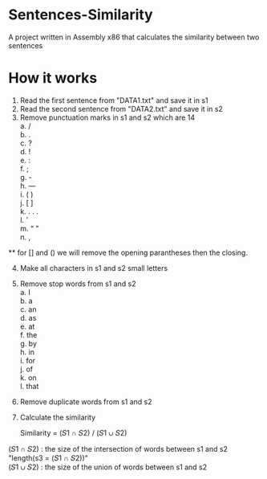 # Sentences-Similarity #  
A project written in Assembly x86 that calculates the similarity between two sentences

# How it works #  
1. Read the first  sentence from "DATA1.txt" and save it in s1  
2. Read the second sentence from "DATA2.txt" and save it in s2  
3. Remove punctuation marks in s1 and s2 which are 14  
	a. /  
	b. .  
	c. ?  
	d. !  
	e. :  
	f. ;  
	g. -  
	h. —  
	i. ( )  
	j. [ ]  
	k. . . .   
	l. ’  
	m. “ ”  
	n. ,  

** for [] and () we will remove the opening parantheses then the closing.  

4. Make all characters in s1 and s2 small letters  

5. Remove stop words from s1 and s2  
	a. I  
	b. a  
	c. an  
	d. as  
	e. at  
	f. the  
	g. by  
	h. in  
	i. for  
 	j. of  
	k. on  
	l. that  
6. Remove duplicate words from s1 and s2  
7. Calculate the similarity  

	Similarity = (𝑆1 ∩ 𝑆2) / (𝑆1 ∪ 𝑆2)  

(𝑆1 ∩ 𝑆2) : the size of the intersection of words between s1 and s2 "length(s3 = (𝑆1 ∩ 𝑆2))"   
(𝑆1 ∪ 𝑆2) : the size of the union        of words between s1 and s2  

